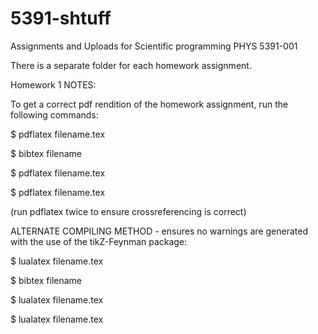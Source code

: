 # 5391-shtuff
Assignments and Uploads for Scientific programming PHYS 5391-001

There is a separate folder for each homework assignment.

Homework 1 NOTES:

To get a correct pdf rendition of the homework assignment, run the following commands:

$ pdflatex filename.tex

$ bibtex filename

$ pdflatex filename.tex

$ pdflatex filename.tex

(run pdflatex twice to ensure crossreferencing is correct)

ALTERNATE COMPILING METHOD - ensures no warnings are generated with the use of the tikZ-Feynman package:

$ lualatex filename.tex

$ bibtex filename

$ lualatex filename.tex

$ lualatex filename.tex
